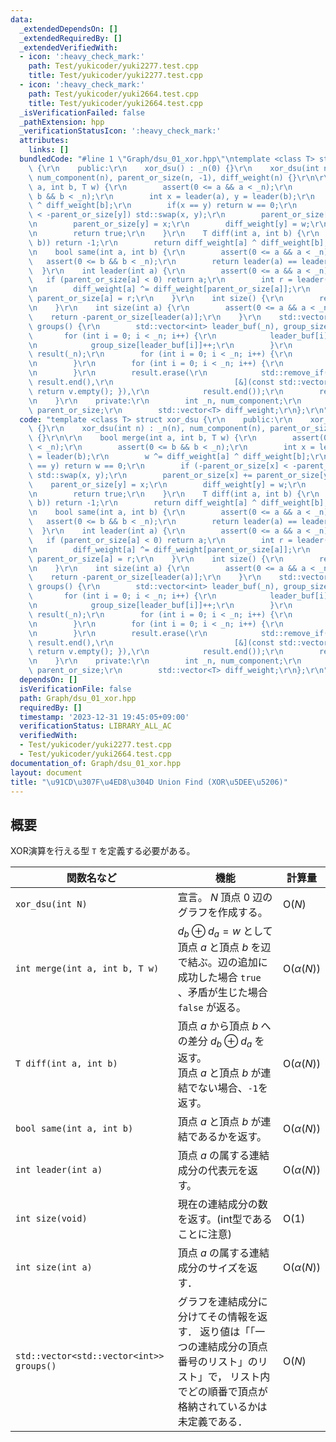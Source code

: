 ```yaml
---
data:
  _extendedDependsOn: []
  _extendedRequiredBy: []
  _extendedVerifiedWith:
  - icon: ':heavy_check_mark:'
    path: Test/yukicoder/yuki2277.test.cpp
    title: Test/yukicoder/yuki2277.test.cpp
  - icon: ':heavy_check_mark:'
    path: Test/yukicoder/yuki2664.test.cpp
    title: Test/yukicoder/yuki2664.test.cpp
  _isVerificationFailed: false
  _pathExtension: hpp
  _verificationStatusIcon: ':heavy_check_mark:'
  attributes:
    links: []
  bundledCode: "#line 1 \"Graph/dsu_01_xor.hpp\"\ntemplate <class T> struct xor_dsu\
    \ {\r\n    public:\r\n    xor_dsu() : _n(0) {}\r\n    xor_dsu(int n) : _n(n),\
    \ num_component(n), parent_or_size(n, -1), diff_weight(n) {}\r\n\r\n    bool merge(int\
    \ a, int b, T w) {\r\n        assert(0 <= a && a < _n);\r\n        assert(0 <=\
    \ b && b < _n);\r\n        int x = leader(a), y = leader(b);\r\n        w ^= diff_weight[a]\
    \ ^ diff_weight[b];\r\n        if(x == y) return w == 0;\r\n        if (-parent_or_size[x]\
    \ < -parent_or_size[y]) std::swap(x, y);\r\n        parent_or_size[x] += parent_or_size[y];\r\
    \n        parent_or_size[y] = x;\r\n        diff_weight[y] = w;\r\n        num_component--;\r\
    \n        return true;\r\n    }\r\n    T diff(int a, int b) {\r\n        if(!same(a,\
    \ b)) return -1;\r\n        return diff_weight[a] ^ diff_weight[b];\r\n    }\r\
    \n    bool same(int a, int b) {\r\n        assert(0 <= a && a < _n);\r\n     \
    \   assert(0 <= b && b < _n);\r\n        return leader(a) == leader(b);\r\n  \
    \  }\r\n    int leader(int a) {\r\n        assert(0 <= a && a < _n);\r\n     \
    \   if (parent_or_size[a] < 0) return a;\r\n        int r = leader(parent_or_size[a]);\r\
    \n        diff_weight[a] ^= diff_weight[parent_or_size[a]];\r\n        return\
    \ parent_or_size[a] = r;\r\n    }\r\n    int size() {\r\n        return num_component;\r\
    \n    }\r\n    int size(int a) {\r\n        assert(0 <= a && a < _n);\r\n    \
    \    return -parent_or_size[leader(a)];\r\n    }\r\n    std::vector<std::vector<int>>\
    \ groups() {\r\n        std::vector<int> leader_buf(_n), group_size(_n);\r\n \
    \       for (int i = 0; i < _n; i++) {\r\n            leader_buf[i] = leader(i);\r\
    \n            group_size[leader_buf[i]]++;\r\n        }\r\n        std::vector<std::vector<int>>\
    \ result(_n);\r\n        for (int i = 0; i < _n; i++) {\r\n            result[i].reserve(group_size[i]);\r\
    \n        }\r\n        for (int i = 0; i < _n; i++) {\r\n            result[leader_buf[i]].push_back(i);\r\
    \n        }\r\n        result.erase(\r\n            std::remove_if(result.begin(),\
    \ result.end(),\r\n                           [&](const std::vector<int>& v) {\
    \ return v.empty(); }),\r\n            result.end());\r\n        return result;\r\
    \n    }\r\n    private:\r\n        int _n, num_component;\r\n        std::vector<int>\
    \ parent_or_size;\r\n        std::vector<T> diff_weight;\r\n};\r\n"
  code: "template <class T> struct xor_dsu {\r\n    public:\r\n    xor_dsu() : _n(0)\
    \ {}\r\n    xor_dsu(int n) : _n(n), num_component(n), parent_or_size(n, -1), diff_weight(n)\
    \ {}\r\n\r\n    bool merge(int a, int b, T w) {\r\n        assert(0 <= a && a\
    \ < _n);\r\n        assert(0 <= b && b < _n);\r\n        int x = leader(a), y\
    \ = leader(b);\r\n        w ^= diff_weight[a] ^ diff_weight[b];\r\n        if(x\
    \ == y) return w == 0;\r\n        if (-parent_or_size[x] < -parent_or_size[y])\
    \ std::swap(x, y);\r\n        parent_or_size[x] += parent_or_size[y];\r\n    \
    \    parent_or_size[y] = x;\r\n        diff_weight[y] = w;\r\n        num_component--;\r\
    \n        return true;\r\n    }\r\n    T diff(int a, int b) {\r\n        if(!same(a,\
    \ b)) return -1;\r\n        return diff_weight[a] ^ diff_weight[b];\r\n    }\r\
    \n    bool same(int a, int b) {\r\n        assert(0 <= a && a < _n);\r\n     \
    \   assert(0 <= b && b < _n);\r\n        return leader(a) == leader(b);\r\n  \
    \  }\r\n    int leader(int a) {\r\n        assert(0 <= a && a < _n);\r\n     \
    \   if (parent_or_size[a] < 0) return a;\r\n        int r = leader(parent_or_size[a]);\r\
    \n        diff_weight[a] ^= diff_weight[parent_or_size[a]];\r\n        return\
    \ parent_or_size[a] = r;\r\n    }\r\n    int size() {\r\n        return num_component;\r\
    \n    }\r\n    int size(int a) {\r\n        assert(0 <= a && a < _n);\r\n    \
    \    return -parent_or_size[leader(a)];\r\n    }\r\n    std::vector<std::vector<int>>\
    \ groups() {\r\n        std::vector<int> leader_buf(_n), group_size(_n);\r\n \
    \       for (int i = 0; i < _n; i++) {\r\n            leader_buf[i] = leader(i);\r\
    \n            group_size[leader_buf[i]]++;\r\n        }\r\n        std::vector<std::vector<int>>\
    \ result(_n);\r\n        for (int i = 0; i < _n; i++) {\r\n            result[i].reserve(group_size[i]);\r\
    \n        }\r\n        for (int i = 0; i < _n; i++) {\r\n            result[leader_buf[i]].push_back(i);\r\
    \n        }\r\n        result.erase(\r\n            std::remove_if(result.begin(),\
    \ result.end(),\r\n                           [&](const std::vector<int>& v) {\
    \ return v.empty(); }),\r\n            result.end());\r\n        return result;\r\
    \n    }\r\n    private:\r\n        int _n, num_component;\r\n        std::vector<int>\
    \ parent_or_size;\r\n        std::vector<T> diff_weight;\r\n};\r\n"
  dependsOn: []
  isVerificationFile: false
  path: Graph/dsu_01_xor.hpp
  requiredBy: []
  timestamp: '2023-12-31 19:45:05+09:00'
  verificationStatus: LIBRARY_ALL_AC
  verifiedWith:
  - Test/yukicoder/yuki2277.test.cpp
  - Test/yukicoder/yuki2664.test.cpp
documentation_of: Graph/dsu_01_xor.hpp
layout: document
title: "\u91CD\u307F\u4ED8\u304D Union Find (XOR\u5DEE\u5206)"
---
```


## 概要
XOR演算を行える型 `T` を定義する必要がある。

| 関数名など   | 機能        | 計算量    |
| ------------|----------- | ------------- |
|`xor_dsu(int N)`|宣言。 $N$ 頂点 $0$ 辺のグラフを作成する。 | $\text{O} (N)$ | 
|`int merge(int a, int b, T w)`| $d_{b} \oplus d_{a} = w$ として頂点 $a$ と頂点 $b$ を辺で結ぶ。辺の追加に成功した場合 `true` 、矛盾が生じた場合 `false` が返る。 | $\text{O} (\alpha(N))$ | 
|`T diff(int a, int b)`| 頂点 $a$ から頂点 $b$ への差分 $d_{b} \oplus d_{a}$ を返す。<br> 頂点 $a$ と頂点 $b$ が連結でない場合、`-1`を返す。 | $\text{O} (\alpha(N))$ |
|`bool same(int a, int b)`|頂点 $a$ と頂点 $b$ が連結であるかを返す。 | $\text{O} (\alpha(N))$ | 
|`int leader(int a)`|頂点 $a$ の属する連結成分の代表元を返す。| $\text{O} (\alpha(N))$ | 
|`int size(void)`|現在の連結成分の数を返す。(int型であることに注意)| $\text{O} (1)$ | 
|`int size(int a)`|頂点 $a$ の属する連結成分のサイズを返す．| $\text{O} (\alpha(N))$ | 
|`std::vector<std::vector<int>> groups()`|グラフを連結成分に分けてその情報を返す． 返り値は「「一つの連結成分の頂点番号のリスト」のリスト」で， リスト内でどの順番で頂点が格納されているかは未定義である．| $\text{O} (N)$ |
